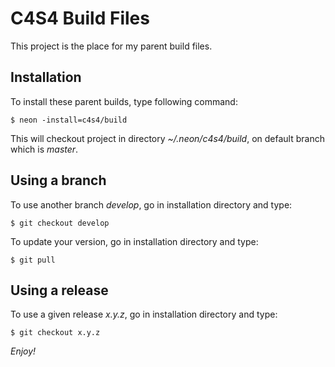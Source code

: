 C4S4 Build Files
================

This project is the place for my parent build files.

Installation
------------

To install these parent builds, type following command:

```
$ neon -install=c4s4/build
```

This will checkout project in directory *~/.neon/c4s4/build*, on default branch
which is *master*.

Using a branch
--------------

To use another branch *develop*, go in installation directory and type:

```
$ git checkout develop
```

To update your version, go in installation directory and type:

```
$ git pull
```

Using a release
---------------

To use a given release *x.y.z*, go in installation directory and type:

```
$ git checkout x.y.z
```

*Enjoy!*
